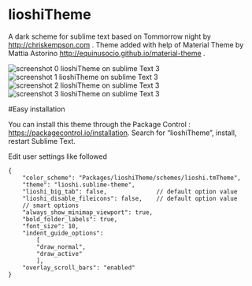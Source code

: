 lioshiTheme
===========

A dark scheme for sublime text based on Tommorrow night by http://chriskempson.com .
Theme added with help of Material Theme by Mattia Astorino http://equinusocio.github.io/material-theme .

![screenshot 0 lioshiTheme on sublime Text 3](https://raw.github.com/lioshi/lioshiScheme/master/images/example0.png)
![screenshot 1 lioshiTheme on sublime Text 3](https://raw.github.com/lioshi/lioshiScheme/master/images/example.png)
![screenshot 2 lioshiTheme on sublime Text 3](https://raw.github.com/lioshi/lioshiScheme/master/images/example2.png)
![screenshot 3 lioshiTheme on sublime Text 3](https://raw.github.com/lioshi/lioshiScheme/master/images/example3.png)

#Easy installation

You can install this theme through the Package Control : https://packagecontrol.io/installation. Search for “lioshiTheme”, install, restart Sublime Text.

Edit user settings like followed

	{
        "color_scheme": "Packages/lioshiTheme/schemes/lioshi.tmTheme",
        "theme": "lioshi.sublime-theme",
        "lioshi_big_tab": false,              // default option value
        "lioshi_disable_fileicons": false,    // default option value 
        // smart options
        "always_show_minimap_viewport": true,                               
        "bold_folder_labels": true,           
        "font_size": 10,
        "indent_guide_options":
            [
            "draw_normal",
            "draw_active"
            ],
        "overlay_scroll_bars": "enabled" 
	}

